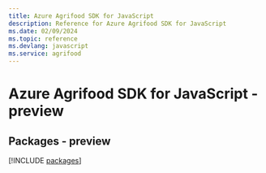 ```yaml
---
title: Azure Agrifood SDK for JavaScript
description: Reference for Azure Agrifood SDK for JavaScript
ms.date: 02/09/2024
ms.topic: reference
ms.devlang: javascript
ms.service: agrifood
---
```

# Azure Agrifood SDK for JavaScript - preview
## Packages - preview
[!INCLUDE [packages](agrifood-index.md)]